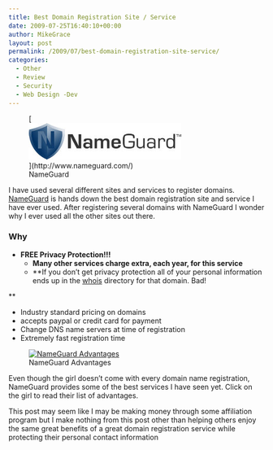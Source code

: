 ```yaml
---
title: Best Domain Registration Site / Service
date: 2009-07-25T16:40:10+00:00
author: MikeGrace
layout: post
permalink: /2009/07/best-domain-registration-site-service/
categories:
  - Other
  - Review
  - Security
  - Web Design -Dev
---
```

<figure id="attachment_493" style="width: 300px" class="wp-caption aligncenter">[<img class="size-full wp-image-493 " title="NameGuard" src="/assets/2009/07/NameGuard.jpg" alt="NameGuard" width="300" height="72" />](http://www.nameguard.com/)<figcaption class="wp-caption-text">NameGuard</figcaption></figure> 

I have used several different sites and services to register domains. [NameGuard](http://www.nameguard.com/) is hands down the best domain registration site and service I have ever used. After registering several domains with NameGuard I wonder why I ever used all the other sites out there.<!--more-->

### Why

  * **FREE Privacy Protection!!!** 
      * **Many other services charge extra, each year, for this service**
      * **If you don&#8217;t get privacy protection all of your personal information ends up in the [whois](http://www.whois.net/) directory for that domain. Bad!
  
** 
  * Industry standard pricing on domains
  * accepts paypal or credit card for payment
  * Change DNS name servers at time of registration
  * Extremely fast registration time

<p style="text-align: center;">
  <figure id="attachment_494" style="width: 344px" class="wp-caption aligncenter"><a href="http://www.nameguard.com/content.php?action=free_services"><img class="size-full wp-image-494 " title="NameGuard Advantages" src="/assets/2009/07/domain_privacy_protection.png" alt="NameGuard Advantages" width="344" height="215" srcset="/assets/2009/07/domain_privacy_protection.png 344w, /assets/2009/07/domain_privacy_protection-300x187.png 300w" sizes="(max-width: 344px) 100vw, 344px" /></a><figcaption class="wp-caption-text">NameGuard Advantages</figcaption></figure> 
  
  <p>
    Even though the girl doesn&#8217;t come with every domain name registration, NameGuard provides some of the best services I have seen yet. Click on the girl to read their list of advantages.
  </p>
  
  <p>
    This post may seem like I may be making money through some affiliation program but I make nothing from this post other than helping others enjoy the same great benefits of a great domain registration service while protecting their personal contact information
  </p>